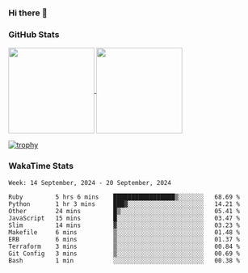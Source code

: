 ### Hi there 👋

### GitHub Stats

<a href="https://github.com/anuraghazra/github-readme-stats">
  <img align="center" height="170px" src="https://github-readme-stats.vercel.app/api/top-langs/?username=tksfjt1024&layout=compact&count_private=true&show_icons=true&show_icons=true&theme=graywhite" />
</a>
<a href="https://github.com/anuraghazra/github-readme-stats">
  <img align="center" height="170px" src="https://github-readme-stats.vercel.app/api?username=tksfjt1024&count_private=true&show_icons=true&show_icons=true&theme=graywhite" />
</a>

[![trophy](https://github-profile-trophy.vercel.app/?username=tksfjt1024)](https://github.com/ryo-ma/github-profile-trophy)

### WakaTime Stats

<!--START_SECTION:waka-->
```text
Week: 14 September, 2024 - 20 September, 2024

Ruby         5 hrs 6 mins    █████████████████▒░░░░░░░   68.69 % 
Python       1 hr 3 mins     ███▓░░░░░░░░░░░░░░░░░░░░░   14.21 % 
Other        24 mins         █▒░░░░░░░░░░░░░░░░░░░░░░░   05.41 % 
JavaScript   15 mins         █░░░░░░░░░░░░░░░░░░░░░░░░   03.47 % 
Slim         14 mins         ▓░░░░░░░░░░░░░░░░░░░░░░░░   03.23 % 
Makefile     6 mins          ▒░░░░░░░░░░░░░░░░░░░░░░░░   01.48 % 
ERB          6 mins          ▒░░░░░░░░░░░░░░░░░░░░░░░░   01.37 % 
Terraform    3 mins          ▒░░░░░░░░░░░░░░░░░░░░░░░░   00.84 % 
Git Config   3 mins          ▒░░░░░░░░░░░░░░░░░░░░░░░░   00.69 % 
Bash         1 min           ░░░░░░░░░░░░░░░░░░░░░░░░░   00.38 % 
```
<!--END_SECTION:waka-->
